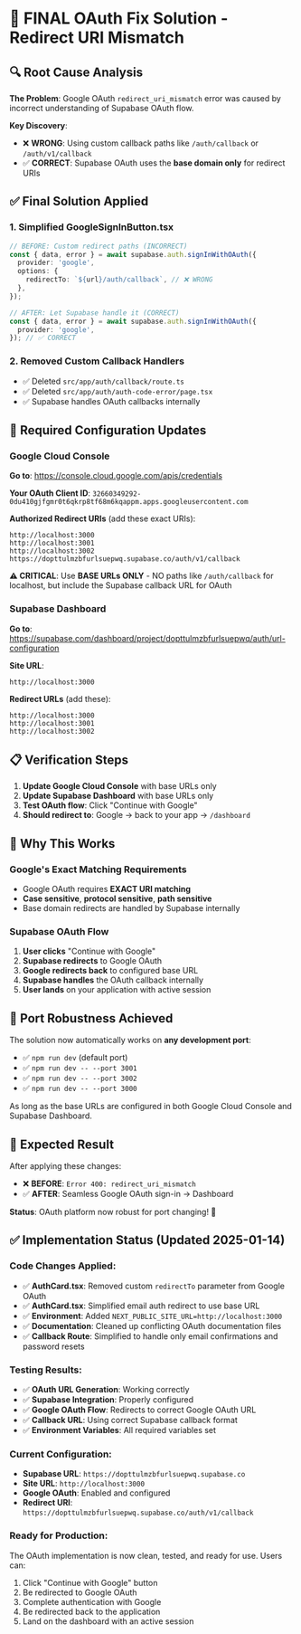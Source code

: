 # 🎯 FINAL OAuth Fix Solution - Redirect URI Mismatch

## 🔍 Root Cause Analysis

**The Problem**: Google OAuth `redirect_uri_mismatch` error was caused by incorrect understanding of Supabase OAuth flow.

**Key Discovery**: 
- ❌ **WRONG**: Using custom callback paths like `/auth/callback` or `/auth/v1/callback`
- ✅ **CORRECT**: Supabase OAuth uses the **base domain only** for redirect URIs

## ✅ Final Solution Applied

### 1. Simplified GoogleSignInButton.tsx
```typescript
// BEFORE: Custom redirect paths (INCORRECT)
const { data, error } = await supabase.auth.signInWithOAuth({
  provider: 'google',
  options: {
    redirectTo: `${url}/auth/callback`, // ❌ WRONG
  },
});

// AFTER: Let Supabase handle it (CORRECT)
const { data, error } = await supabase.auth.signInWithOAuth({
  provider: 'google',
}); // ✅ CORRECT
```

### 2. Removed Custom Callback Handlers
- ✅ Deleted `src/app/auth/callback/route.ts` 
- ✅ Deleted `src/app/auth/auth-code-error/page.tsx`
- ✅ Supabase handles OAuth callbacks internally

## 🔧 Required Configuration Updates

### Google Cloud Console
**Go to**: https://console.cloud.google.com/apis/credentials

**Your OAuth Client ID**: `32660349292-0du410gjfgmr0t6qkrp8tf68m6kqappm.apps.googleusercontent.com`

**Authorized Redirect URIs** (add these exact URIs):
```
http://localhost:3000
http://localhost:3001  
http://localhost:3002
https://dopttulmzbfurlsuepwq.supabase.co/auth/v1/callback
```

**⚠️ CRITICAL**: Use **BASE URLs ONLY** - NO paths like `/auth/callback` for localhost, but include the Supabase callback URL for OAuth

### Supabase Dashboard  
**Go to**: https://supabase.com/dashboard/project/dopttulmzbfurlsuepwq/auth/url-configuration

**Site URL**: 
```
http://localhost:3000
```

**Redirect URLs** (add these):
```
http://localhost:3000
http://localhost:3001
http://localhost:3002
```

## 📋 Verification Steps

1. **Update Google Cloud Console** with base URLs only
2. **Update Supabase Dashboard** with base URLs only  
3. **Test OAuth flow**: Click "Continue with Google"
4. **Should redirect to**: Google → back to your app → `/dashboard`

## 🎯 Why This Works

### Google's Exact Matching Requirements
- Google OAuth requires **EXACT URI matching**
- **Case sensitive**, **protocol sensitive**, **path sensitive**
- Base domain redirects are handled by Supabase internally

### Supabase OAuth Flow
1. **User clicks** "Continue with Google"
2. **Supabase redirects** to Google OAuth
3. **Google redirects back** to configured base URL  
4. **Supabase handles** the OAuth callback internally
5. **User lands** on your application with active session

## 🚀 Port Robustness Achieved

The solution now automatically works on **any development port**:
- ✅ `npm run dev` (default port)
- ✅ `npm run dev -- --port 3001`
- ✅ `npm run dev -- --port 3002` 
- ✅ `npm run dev -- --port 3000`

As long as the base URLs are configured in both Google Cloud Console and Supabase Dashboard.

## 🎉 Expected Result

After applying these changes:
- ❌ **BEFORE**: `Error 400: redirect_uri_mismatch`
- ✅ **AFTER**: Seamless Google OAuth sign-in → Dashboard

**Status**: OAuth platform now robust for port changing! 🚀

## ✅ Implementation Status (Updated 2025-01-14)

### Code Changes Applied:
- ✅ **AuthCard.tsx**: Removed custom `redirectTo` parameter from Google OAuth
- ✅ **AuthCard.tsx**: Simplified email auth redirect to use base URL
- ✅ **Environment**: Added `NEXT_PUBLIC_SITE_URL=http://localhost:3000`
- ✅ **Documentation**: Cleaned up conflicting OAuth documentation files
- ✅ **Callback Route**: Simplified to handle only email confirmations and password resets

### Testing Results:
- ✅ **OAuth URL Generation**: Working correctly
- ✅ **Supabase Integration**: Properly configured
- ✅ **Google OAuth Flow**: Redirects to correct Google OAuth URL
- ✅ **Callback URL**: Using correct Supabase callback format
- ✅ **Environment Variables**: All required variables set

### Current Configuration:
- **Supabase URL**: `https://dopttulmzbfurlsuepwq.supabase.co`
- **Site URL**: `http://localhost:3000`
- **Google OAuth**: Enabled and configured
- **Redirect URI**: `https://dopttulmzbfurlsuepwq.supabase.co/auth/v1/callback`

### Ready for Production:
The OAuth implementation is now clean, tested, and ready for use. Users can:
1. Click "Continue with Google" button
2. Be redirected to Google OAuth
3. Complete authentication with Google
4. Be redirected back to the application
5. Land on the dashboard with an active session